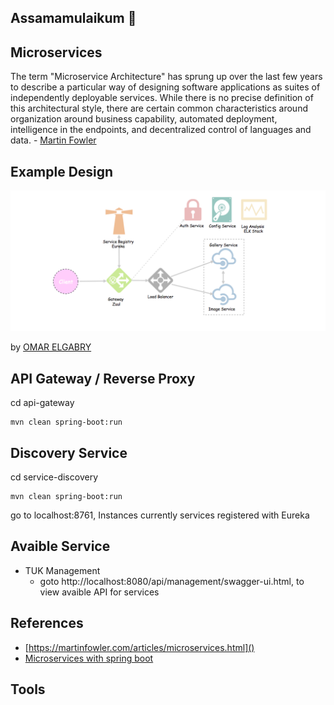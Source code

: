 ## Assamamulaikum 🌝

## Microservices
The term "Microservice Architecture" has sprung up over the last few years to describe a particular way of designing software applications as suites of independently deployable services. While there is no precise definition of this architectural style, there are certain common characteristics around organization around business capability, automated deployment, intelligence in the endpoints, and decentralized control of languages and data. - [Martin Fowler](https://martinfowler.com/articles/microservices.html)

## Example Design

![Hwhwhwh](doc/ww.png)

by [OMAR ELGABRY](https://medium.com/@OmarElGabry)

## API Gateway / Reverse Proxy
cd api-gateway
```
mvn clean spring-boot:run
```

## Discovery Service
cd service-discovery
```
mvn clean spring-boot:run
```
go to localhost:8761, Instances currently services registered with Eureka

## Avaible Service
- TUK Management
    - goto http://localhost:8080/api/management/swagger-ui.html, to view avaible API for services


## References
- [https://martinfowler.com/articles/microservices.html]()
- [Microservices with spring boot](https://medium.com/omarelgabrys-blog/microservices-with-spring-boot-intro-to-microservices-part-1-c0d24cd422c3)

## Tools